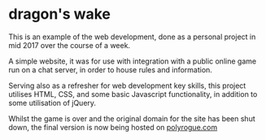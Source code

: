 # dragon's wake

This is an example of the web development, done as a personal project in mid 2017 over the course of a week.

A simple website, it was for use with integration with a public online game run on a chat server, in order to house rules and information.

Serving also as a refresher for web development key skills, this project utilises HTML, CSS, and some basic Javascript functionality, in addition to some utilisation of jQuery.

Whilst the game is over and the original domain for the site has been shut down, the final version is now being hosted on [polyrogue.com](http://polyrogue.com/dw/)
